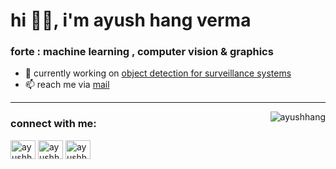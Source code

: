 <h1 align="left">hi ✌🏽, i'm ayush hang verma</h1>
<h3 align="left">forte : machine learning , computer vision & graphics</h3>


- 🏐 currently working on [object detection for surveillance systems](https://github.com/ayushhang/roi-object-detection-using-yolo)
- 📫 reach me via [mail](mailto:ayush.hang25@gmail.com)

---

<p><img align="right" src="https://github-readme-streak-stats.herokuapp.com/?user=ayushhang&" alt="ayushhang" /></p>

<h3 align="left">connect with me:</h3>
<p align="left">
<a href="https://linkedin.com/in/ayushhang" target="blank"><img align="center" src="https://raw.githubusercontent.com/rahuldkjain/github-profile-readme-generator/master/src/images/icons/Social/linked-in-alt.svg" alt="ayushhang" height="30" width="40" /></a>
<a href="https://kaggle.com/ayushhangverma" target="blank"><img align="center" src="https://raw.githubusercontent.com/rahuldkjain/github-profile-readme-generator/master/src/images/icons/Social/kaggle.svg" alt="ayushhangverma" height="30" width="40" /></a>
<a href="https://instagram.com/ayushhangg" target="blank"><img align="center" src="https://raw.githubusercontent.com/rahuldkjain/github-profile-readme-generator/master/src/images/icons/Social/instagram.svg" alt="ayushhangg" height="30" width="40" /></a>
</p>
